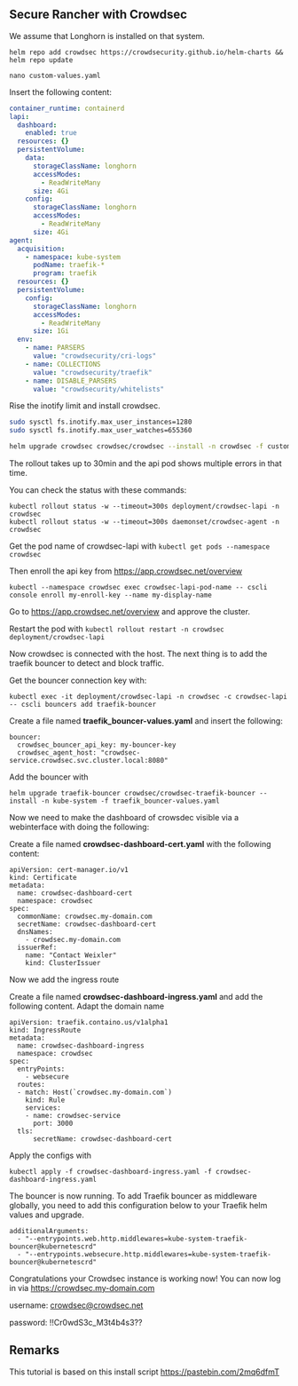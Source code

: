 
## Secure Rancher with Crowdsec
We assume that Longhorn is installed on that system.

```
helm repo add crowdsec https://crowdsecurity.github.io/helm-charts && helm repo update

nano custom-values.yaml
```
Insert the following content:

```yaml
container_runtime: containerd
lapi:
  dashboard:
    enabled: true
  resources: {}
  persistentVolume:
    data:
      storageClassName: longhorn
      accessModes:
        - ReadWriteMany
      size: 4Gi
    config:
      storageClassName: longhorn
      accessModes:
        - ReadWriteMany
      size: 4Gi
agent:
  acquisition:
    - namespace: kube-system
      podName: traefik-*
      program: traefik
  resources: {}
  persistentVolume:
    config:
      storageClassName: longhorn
      accessModes:
        - ReadWriteMany
      size: 1Gi
  env:
    - name: PARSERS
      value: "crowdsecurity/cri-logs"
    - name: COLLECTIONS
      value: "crowdsecurity/traefik"
    - name: DISABLE_PARSERS
      value: "crowdsecurity/whitelists"
```

Rise the inotify limit and install crowdsec.
```bash
sudo sysctl fs.inotify.max_user_instances=1280
sudo sysctl fs.inotify.max_user_watches=655360

helm upgrade crowdsec crowdsec/crowdsec --install -n crowdsec -f custom-values.yaml --create-namespace
```

The rollout takes up to 30min and the api pod shows multiple errors in that time.

You can check the status with these commands:
```
kubectl rollout status -w --timeout=300s deployment/crowdsec-lapi -n crowdsec
kubectl rollout status -w --timeout=300s daemonset/crowdsec-agent -n crowdsec
```

Get the pod name of crowdsec-lapi with ```kubectl get pods --namespace crowdsec```

Then enroll the api key from https://app.crowdsec.net/overview

```
kubectl --namespace crowdsec exec crowdsec-lapi-pod-name -- cscli console enroll my-enroll-key --name my-display-name
```

Go to https://app.crowdsec.net/overview and approve the cluster.

Restart the pod with ```kubectl rollout restart -n crowdsec deployment/crowdsec-lapi```

Now crowdsec is connected with the host. The next thing is to add the traefik bouncer to detect and block traffic.

Get the bouncer connection key with:
```
kubectl exec -it deployment/crowdsec-lapi -n crowdsec -c crowdsec-lapi -- cscli bouncers add traefik-bouncer
```


Create a file named **traefik_bouncer-values.yaml** and insert the following:
```
bouncer:
  crowdsec_bouncer_api_key: my-bouncer-key
  crowdsec_agent_host: "crowdsec-service.crowdsec.svc.cluster.local:8080"
```

Add the bouncer with

```
helm upgrade traefik-bouncer crowdsec/crowdsec-traefik-bouncer --install -n kube-system -f traefik_bouncer-values.yaml
```

Now we need to make the dashboard of crowsdec visible via a webinterface with doing the following:

Create a file named **crowdsec-dashboard-cert.yaml** with the following content:
```
apiVersion: cert-manager.io/v1
kind: Certificate
metadata:
  name: crowdsec-dashboard-cert
  namespace: crowdsec
spec:
  commonName: crowdsec.my-domain.com
  secretName: crowdsec-dashboard-cert
  dnsNames:
    - crowdsec.my-domain.com
  issuerRef:
    name: "Contact Weixler"
    kind: ClusterIssuer
```

Now we add the ingress route

Create a file named **crowdsec-dashboard-ingress.yaml** and add the following content. Adapt the domain name

```
apiVersion: traefik.containo.us/v1alpha1
kind: IngressRoute
metadata:
  name: crowdsec-dashboard-ingress
  namespace: crowdsec
spec:
  entryPoints:
    - websecure
  routes:
  - match: Host(`crowdsec.my-domain.com`)
    kind: Rule
    services:
    - name: crowdsec-service
      port: 3000
  tls:
      secretName: crowdsec-dashboard-cert
```


Apply the configs with
```
kubectl apply -f crowdsec-dashboard-ingress.yaml -f crowdsec-dashboard-ingress.yaml
```


The bouncer is now running. To add Traefik bouncer as middleware globally, you need to add this configuration below to your Traefik helm values and upgrade.

```
additionalArguments:
  - "--entrypoints.web.http.middlewares=kube-system-traefik-bouncer@kubernetescrd"
  - "--entrypoints.websecure.http.middlewares=kube-system-traefik-bouncer@kubernetescrd"
```



Congratulations your Crowdsec instance is working now!
You can now log in via https://crowdsec.my-domain.com

username: crowdsec@crowdsec.net

password: !!Cr0wdS3c_M3t4b4s3??


## Remarks

This tutorial is based on this install script
https://pastebin.com/2mq6dfmT